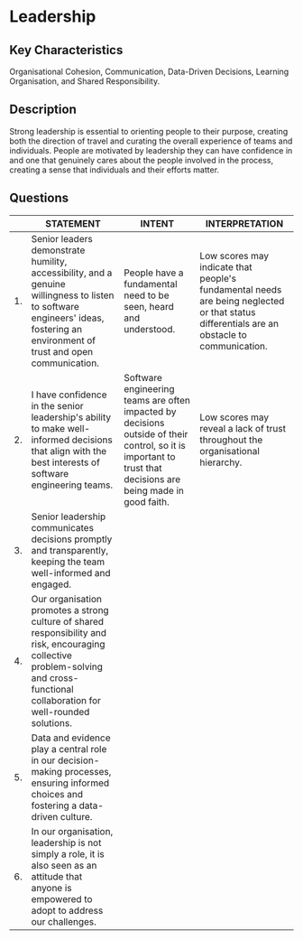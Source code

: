 # Leadership

## Key Characteristics
Organisational Cohesion, Communication, Data-Driven Decisions, Learning Organisation, and Shared Responsibility.

## Description
Strong leadership is essential to orienting people to their purpose, creating both the direction of travel and curating the overall experience of teams and individuals. People are motivated by leadership they can have confidence in and one that genuinely cares about the people involved in the process, creating a sense that individuals and their efforts matter.

## Questions

| | STATEMENT  	| INTENT  	| INTERPRETATION |
|---	|---	|---	|---	|
| 1. | Senior leaders demonstrate humility, accessibility, and a genuine willingness to listen to software engineers' ideas, fostering an environment of trust and open communication. | People have a fundamental need to be seen, heard and understood. | Low scores may indicate that people's fundamental needs are being neglected or that status differentials are an obstacle to communication. |
| 2. | I have confidence in the senior leadership's ability to make well-informed decisions that align with the best interests of software engineering teams.	| Software engineering teams are often impacted by decisions outside of their control, so it is important to trust that decisions are being made in good faith.  | Low scores may reveal a lack of trust throughout the organisational hierarchy.	|
| 3. | Senior leadership communicates decisions promptly and transparently, keeping the team well-informed and engaged.	|   	|  | 
| 4. | Our organisation promotes a strong culture of shared responsibility and risk, encouraging collective problem-solving and cross-functional collaboration for well-rounded solutions.  	|   	| | 
| 5. | Data and evidence play a central role in our decision-making processes, ensuring informed choices and fostering a data-driven culture.	|   	| | 
| 6. | In our organisation, leadership is not simply a role, it is also seen as an attitude that anyone is empowered to adopt to address our challenges. |   	| | 






